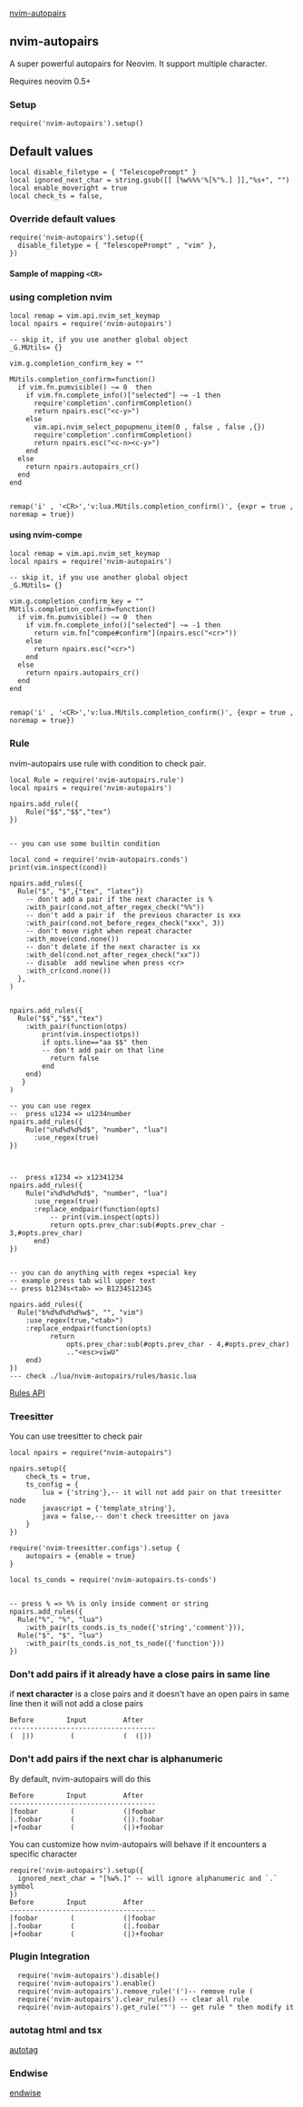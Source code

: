 [nvim-autopairs](https://github.com/windwp/nvim-autopairs)

## nvim-autopairs

A super powerful autopairs for Neovim. It support multiple character.

Requires neovim 0.5+

### Setup

```
require('nvim-autopairs').setup()
```

## Default values

```
local disable_filetype = { "TelescopePrompt" }
local ignored_next_char = string.gsub([[ [%w%%%'%[%"%.] ]],"%s+", "")
local enable_moveright = true
local check_ts = false,
```

### Override default values

```
require('nvim-autopairs').setup({
  disable_filetype = { "TelescopePrompt" , "vim" },
})
```

#### Sample of mapping `<CR>`

### using completion nvim

```
local remap = vim.api.nvim_set_keymap
local npairs = require('nvim-autopairs')

-- skip it, if you use another global object
_G.MUtils= {}

vim.g.completion_confirm_key = ""

MUtils.completion_confirm=function()
  if vim.fn.pumvisible() ~= 0  then
    if vim.fn.complete_info()["selected"] ~= -1 then
      require'completion'.confirmCompletion()
      return npairs.esc("<c-y>")
    else
      vim.api.nvim_select_popupmenu_item(0 , false , false ,{})
      require'completion'.confirmCompletion()
      return npairs.esc("<c-n><c-y>")
    end
  else
    return npairs.autopairs_cr()
  end
end


remap('i' , '<CR>','v:lua.MUtils.completion_confirm()', {expr = true , noremap = true})
```

#### using nvim-compe

```
local remap = vim.api.nvim_set_keymap
local npairs = require('nvim-autopairs')

-- skip it, if you use another global object
_G.MUtils= {}

vim.g.completion_confirm_key = ""
MUtils.completion_confirm=function()
  if vim.fn.pumvisible() ~= 0  then
    if vim.fn.complete_info()["selected"] ~= -1 then
      return vim.fn["compe#confirm"](npairs.esc("<cr>"))
    else
      return npairs.esc("<cr>")
    end
  else
    return npairs.autopairs_cr()
  end
end


remap('i' , '<CR>','v:lua.MUtils.completion_confirm()', {expr = true , noremap = true})
```

### Rule

nvim-autopairs use rule with condition to check pair.

```
local Rule = require('nvim-autopairs.rule')
local npairs = require('nvim-autopairs')

npairs.add_rule({
    Rule("$$","$$","tex")
})


-- you can use some builtin condition

local cond = require('nvim-autopairs.conds')
print(vim.inspect(cond))

npairs.add_rules({
  Rule("$", "$",{"tex", "latex"})
    -- don't add a pair if the next character is %
    :with_pair(cond.not_after_regex_check("%%"))
    -- don't add a pair if  the previous character is xxx
    :with_pair(cond.not_before_regex_check("xxx", 3))
    -- don't move right when repeat character
    :with_move(cond.none())
    -- don't delete if the next character is xx
    :with_del(cond.not_after_regex_check("xx"))
    -- disable  add newline when press <cr>
    :with_cr(cond.none())
  },
)


npairs.add_rules({
  Rule("$$","$$","tex")
    :with_pair(function(otps)
        print(vim.inspect(otps))
        if opts.line=="aa $$" then
        -- don't add pair on that line
          return false
        end
    end)
   }
)

-- you can use regex
--  press u1234 => u1234number
npairs.add_rules({
    Rule("u%d%d%d%d$", "number", "lua")
      :use_regex(true)
})



--  press x1234 => x12341234
npairs.add_rules({
    Rule("x%d%d%d%d$", "number", "lua")
      :use_regex(true)
      :replace_endpair(function(opts)
          -- print(vim.inspect(opts))
          return opts.prev_char:sub(#opts.prev_char - 3,#opts.prev_char)
      end)
})


-- you can do anything with regex +special key
-- example press tab will upper text
-- press b1234s<tab> => B1234S1234S

npairs.add_rules({
  Rule("b%d%d%d%d%w$", "", "vim")
    :use_regex(true,"<tab>")
    :replace_endpair(function(opts)
          return
              opts.prev_char:sub(#opts.prev_char - 4,#opts.prev_char)
              .."<esc>viwU"
    end)
})
--- check ./lua/nvim-autopairs/rules/basic.lua
```

[Rules API](https://github.com/windwp/nvim-autopairs/blob/master/doc/rules.md)

### Treesitter

You can use treesitter to check pair

```
local npairs = require("nvim-autopairs")

npairs.setup({
    check_ts = true,
    ts_config = {
        lua = {'string'},-- it will not add pair on that treesitter node
        javascript = {'template_string'},
        java = false,-- don't check treesitter on java
    }
})

require('nvim-treesitter.configs').setup {
    autopairs = {enable = true}
}

local ts_conds = require('nvim-autopairs.ts-conds')


-- press % => %% is only inside comment or string
npairs.add_rules({
  Rule("%", "%", "lua")
    :with_pair(ts_conds.is_ts_node({'string','comment'})),
  Rule("$", "$", "lua")
    :with_pair(ts_conds.is_not_ts_node({'function'}))
})
```

### Don't add pairs if it already have a close pairs in same line

if **next character** is a close pairs and it doesn't have an open pairs in same line then it will not add a close pairs

```
Before        Input         After
------------------------------------
(  |))         (            (  (|))
```

### Don't add pairs if the next char is alphanumeric

By default, nvim-autopairs will do this

```
Before        Input         After
------------------------------------
|foobar        (            (|foobar
|.foobar       (            (|).foobar
|+foobar       (            (|)+foobar
```

You can customize how nvim-autopairs will behave if it encounters a specific character

```
require('nvim-autopairs').setup({
  ignored_next_char = "[%w%.]" -- will ignore alphanumeric and `.` symbol
})
Before        Input         After
------------------------------------
|foobar        (            (|foobar
|.foobar       (            (|.foobar
|+foobar       (            (|)+foobar
```

### Plugin Integration

```
  require('nvim-autopairs').disable()
  require('nvim-autopairs').enable()
  require('nvim-autopairs').remove_rule('(')-- remove rule (
  require('nvim-autopairs').clear_rules() -- clear all rule
  require('nvim-autopairs').get_rule('"') -- get rule " then modify it
```

### autotag html and tsx

[autotag](https://github.com/windwp/nvim-ts-autotag)

### Endwise

[endwise](https://github.com/windwp/nvim-autopairs/blob/master/doc/endwise.md)